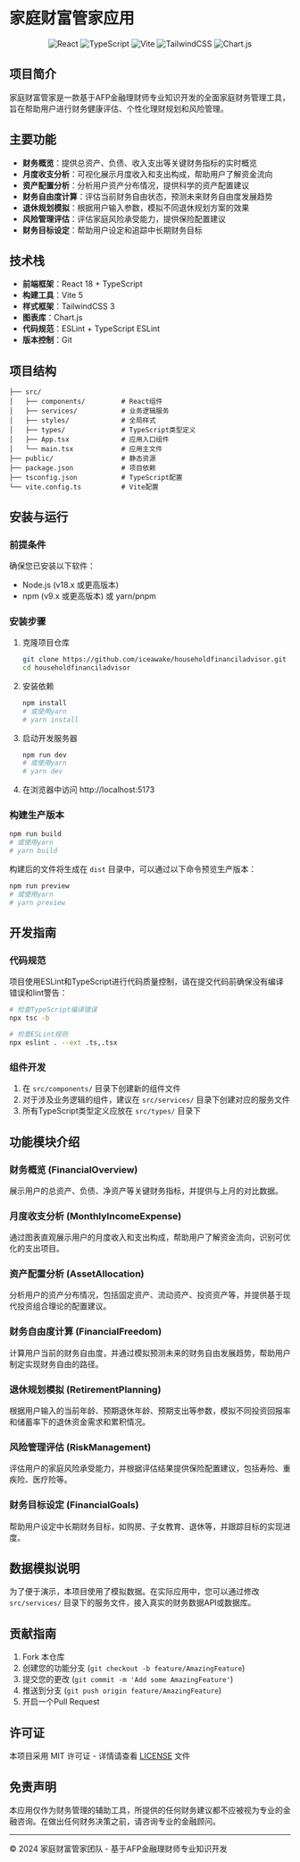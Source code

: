 # 家庭财富管家应用

<div align="center">
  <img src="https://img.shields.io/badge/React-18.x-blue.svg" alt="React">
  <img src="https://img.shields.io/badge/TypeScript-5.x-blue.svg" alt="TypeScript">
  <img src="https://img.shields.io/badge/Vite-5.x-green.svg" alt="Vite">
  <img src="https://img.shields.io/badge/TailwindCSS-3.x-cyan.svg" alt="TailwindCSS">
  <img src="https://img.shields.io/badge/Chart.js-4.x-yellow.svg" alt="Chart.js">
</div>

## 项目简介

家庭财富管家是一款基于AFP金融理财师专业知识开发的全面家庭财务管理工具，旨在帮助用户进行财务健康评估、个性化理财规划和风险管理。

## 主要功能

- **财务概览**：提供总资产、负债、收入支出等关键财务指标的实时概览
- **月度收支分析**：可视化展示月度收入和支出构成，帮助用户了解资金流向
- **资产配置分析**：分析用户资产分布情况，提供科学的资产配置建议
- **财务自由度计算**：评估当前财务自由状态，预测未来财务自由度发展趋势
- **退休规划模拟**：根据用户输入参数，模拟不同退休规划方案的效果
- **风险管理评估**：评估家庭风险承受能力，提供保险配置建议
- **财务目标设定**：帮助用户设定和追踪中长期财务目标

## 技术栈

- **前端框架**：React 18 + TypeScript
- **构建工具**：Vite 5
- **样式框架**：TailwindCSS 3
- **图表库**：Chart.js
- **代码规范**：ESLint + TypeScript ESLint
- **版本控制**：Git

## 项目结构

```
├── src/
│   ├── components/         # React组件
│   ├── services/           # 业务逻辑服务
│   ├── styles/             # 全局样式
│   ├── types/              # TypeScript类型定义
│   ├── App.tsx             # 应用入口组件
│   └── main.tsx            # 应用主文件
├── public/                 # 静态资源
├── package.json            # 项目依赖
├── tsconfig.json           # TypeScript配置
└── vite.config.ts          # Vite配置
```

## 安装与运行

### 前提条件

确保您已安装以下软件：
- Node.js (v18.x 或更高版本)
- npm (v9.x 或更高版本) 或 yarn/pnpm

### 安装步骤

1. 克隆项目仓库
   ```bash
   git clone https://github.com/iceawake/householdfinanciladvisor.git
   cd householdfinanciladvisor
   ```

2. 安装依赖
   ```bash
   npm install
   # 或使用yarn
   # yarn install
   ```

3. 启动开发服务器
   ```bash
   npm run dev
   # 或使用yarn
   # yarn dev
   ```

4. 在浏览器中访问 http://localhost:5173

### 构建生产版本

```bash
npm run build
# 或使用yarn
# yarn build
```

构建后的文件将生成在 `dist` 目录中，可以通过以下命令预览生产版本：

```bash
npm run preview
# 或使用yarn
# yarn preview
```

## 开发指南

### 代码规范

项目使用ESLint和TypeScript进行代码质量控制，请在提交代码前确保没有编译错误和lint警告：

```bash
# 检查TypeScript编译错误
npx tsc -b

# 检查ESLint规则
npx eslint . --ext .ts,.tsx
```

### 组件开发

1. 在 `src/components/` 目录下创建新的组件文件
2. 对于涉及业务逻辑的组件，建议在 `src/services/` 目录下创建对应的服务文件
3. 所有TypeScript类型定义应放在 `src/types/` 目录下

## 功能模块介绍

### 财务概览 (FinancialOverview)
展示用户的总资产、负债、净资产等关键财务指标，并提供与上月的对比数据。

### 月度收支分析 (MonthlyIncomeExpense)
通过图表直观展示用户的月度收入和支出构成，帮助用户了解资金流向，识别可优化的支出项目。

### 资产配置分析 (AssetAllocation)
分析用户的资产分布情况，包括固定资产、流动资产、投资资产等，并提供基于现代投资组合理论的配置建议。

### 财务自由度计算 (FinancialFreedom)
计算用户当前的财务自由度，并通过模拟预测未来的财务自由发展趋势，帮助用户制定实现财务自由的路径。

### 退休规划模拟 (RetirementPlanning)
根据用户输入的当前年龄、预期退休年龄、预期支出等参数，模拟不同投资回报率和储蓄率下的退休资金需求和累积情况。

### 风险管理评估 (RiskManagement)
评估用户的家庭风险承受能力，并根据评估结果提供保险配置建议，包括寿险、重疾险、医疗险等。

### 财务目标设定 (FinancialGoals)
帮助用户设定中长期财务目标，如购房、子女教育、退休等，并跟踪目标的实现进度。

## 数据模拟说明

为了便于演示，本项目使用了模拟数据。在实际应用中，您可以通过修改 `src/services/` 目录下的服务文件，接入真实的财务数据API或数据库。

## 贡献指南

1. Fork 本仓库
2. 创建您的功能分支 (`git checkout -b feature/AmazingFeature`)
3. 提交您的更改 (`git commit -m 'Add some AmazingFeature'`)
4. 推送到分支 (`git push origin feature/AmazingFeature`)
5. 开启一个Pull Request

## 许可证

本项目采用 MIT 许可证 - 详情请查看 [LICENSE](LICENSE) 文件

## 免责声明

本应用仅作为财务管理的辅助工具，所提供的任何财务建议都不应被视为专业的金融咨询。在做出任何财务决策之前，请咨询专业的金融顾问。

---

© 2024 家庭财富管家团队 - 基于AFP金融理财师专业知识开发
